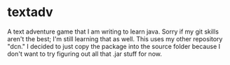 # textadv
A text adventure game that I am writing to learn java. Sorry if my git skills aren't the best; I'm still learning that as well. This uses my other repository "dcn." I decided to just copy the package into the source folder because I don't want to try figuring out all that .jar stuff for now.
